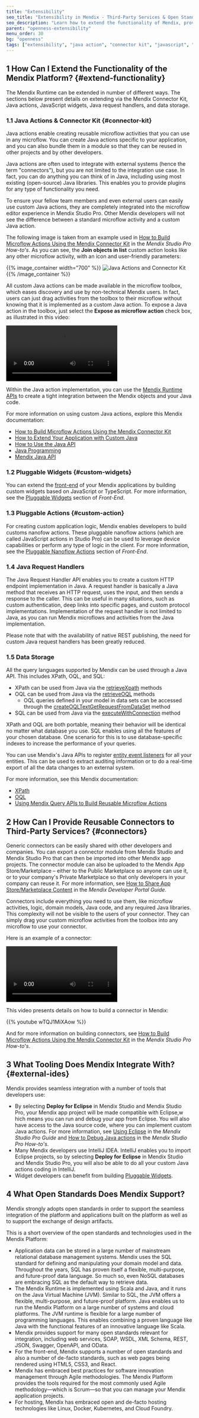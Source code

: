 ```yaml
---
title: "Extensibility"
seo_title: "Extensibility in Mendix - Third-Party Services & Open Standards"
seo_description: "Learn how to extend the functionality of Mendix, provide reusable connectors to third-party services, tooling integration & supported open standards."
parent: "openness-extensibility"
menu_order: 30
bg: "openness"
tags: ["extensibility", "java action", "connector kit", "javascript", "widget", "request handler", "eclipse"]
---
```


## 1 How Can I Extend the Functionality of the Mendix Platform? {#extend-functionality}

The Mendix Runtime can be extended in number of different ways. The sections below present details on extending via the Mendix Connector Kit, Java actions, JavaScript widgets, Java request handlers, and data storage.

### 1.1 Java Actions & Connector Kit {#connector-kit}

Java actions enable creating reusable microflow activities that you can use in any microflow. You can create Java actions specific to your application, and you can also bundle them in a module so that they can be reused in other projects and by other developers.

Java actions are often used to integrate with external systems (hence the term "connectors"), but you are not limited to the integration use case. In fact, you can do anything you can think of in Java, including using most existing (open-source) Java libraries. This enables you to provide plugins for any type of functionality you need.

To ensure your fellow team members and even external users can easily use custom Java actions, they are completely integrated into the microflow editor experience in Mendix Studio Pro. Other Mendix developers will not see the difference between a standard microflow activity and a custom Java action.

The following image is taken from an example used in [How to Build Microflow Actions Using the Mendix Connector Kit](https://docs.mendix.com/howto/extensibility/howto-connector-kit) in the *Mendix Studio Pro How-to's*. As you can see, the **Join objects in list** custom action looks like any other microflow activity, with an icon and user-friendly parameters:

{{% image_container width="700" %}}
![Java Actions and Connector Kit](attachments/java_action_join_objects.png)
{{% /image_container %}}

All custom Java actions can be made available in the microflow toolbox, which eases discovery and use by non-technical Mendix users. In fact, users can just drag activities from the toolbox to their microflow without knowing that it is implemented as a custom Java action. To expose a Java action in the toolbox, just select the **Expose as microflow action** check box, as illustrated in this video:

<video controls src="attachments/OE_ExposeJavaActionAsMicroflowAction-1.mp4">VIDEO</video>

Within the Java action implementation, you can use the [Mendix Runtime APIs](https://apidocs.rnd.mendix.com/8/runtime/index.html) to create a tight integration between the Mendix objects and your Java code.

For more information on using custom Java actions, explore this Mendix documentation:

* [How to Build Microflow Actions Using the Mendix Connector Kit](https://docs.mendix.com/howto/extensibility/howto-connector-kit)
* [How to Extend Your Application with Custom Java](https://docs.mendix.com/howto/logic-business-rules/extending-your-application-with-custom-java)
* [How to Use the Java API](https://docs.mendix.com/howto/logic-business-rules/java-api-tutorial)
* [Java Programming](https://docs.mendix.com/refguide/java-programming)
* [Mendix Java API](https://apidocs.rnd.mendix.com/8/runtime/index.html)

### 1.2 Pluggable Widgets {#custom-widgets}

You can extend the [front-end](../app-capabilities/front-end) of your Mendix applications by building custom widgets based on JavaScript or TypeScript. For more information, see the [Pluggable Widgets](../app-capabilities/front-end#pluggable-widgets) section of *Front-End*.

### 1.3 Pluggable Actions {#custom-action}

For creating custom application logic, Mendix enables developers to build customs nanofow actions. These pluggable nanoflow actions (which are called JavaScript actions in Studio Pro) can be used to leverage device capabilities or perform any type of logic in the client. For more information, see the [Pluggable Nanoflow Actions](../app-capabilities/front-end#pluggable-widgets) section of *Front-End*.

### 1.4 Java Request Handlers

The Java Request Handler API enables you to create a custom HTTP endpoint implementation in Java. A request handler is basically a Java method that receives an HTTP request, uses the input, and then sends a response to the caller. This can be useful in many situations, such as custom authentication, deep links into specific pages, and custom protocol implementations. Implementation of the request handler is not limited to Java, as you can run Mendix microflows and activities from the Java implementation.

Please note that with the availability of native REST publishing, the need for custom Java request handlers has been greatly reduced.

### 1.5 Data Storage

All the query languages supported by Mendix can be used through a Java API. This includes XPath, OQL, and SQL:

* XPath can be used from Java via the [retrieveXpath](https://apidocs.rnd.mendix.com/8/runtime/com/mendix/core/Core.html#retrieveXPathQuery-com.mendix.systemwideinterfaces.core.IContext-java.lang.String-) methods
* OQL can be used from Java via the [retrieveOQL](https://apidocs.rnd.mendix.com/8/runtime/com/mendix/core/Core.html#retrieveOQLDataTable-com.mendix.systemwideinterfaces.core.IContext-com.mendix.systemwideinterfaces.connectionbus.requests.types.IGetRequest-) methods
	* OQL queries defined in your model in data sets can be accessed through the [createOQLTextGetRequestFromDataSet](https://apidocs.rnd.mendix.com/8/runtime/com/mendix/core/Core.html#createOQLTextGetRequestFromDataSet-java.lang.String-) method
* SQL can be used from Java via the [executeWithConnection](https://apidocs.rnd.mendix.com/8/runtime/com/mendix/datastorage/DataStorage.html) method

XPath and OQL are both portable, meaning their behavior will be identical no matter what database you use. SQL enables using all the features of your chosen database. One scenario for this is to use database-specific indexes to increase the performance of your queries.

You can use Mendix's Java APIs to register [entity event listeners](https://apidocs.rnd.mendix.com/8/runtime/com/mendix/core/actionmanagement/ListenersRegistry.html) for all your entities. This can be used to extract auditing information or to do a real-time export of all the data changes to an external system.

For more information, see this Mendix documentation:

* [XPath](https://docs.mendix.com/refguide/xpath)
* [OQL](https://docs.mendix.com/refguide/oql)
* [Using Mendix Query APIs to Build Reusable Microflow Actions](https://github.com/ako/QueryApiBlogPost)

## 2 How Can I Provide Reusable Connectors to Third-Party Services? {#connectors}

Generic connectors can be easily shared with other developers and companies. You can export a connector module from Mendix Studio and Mendix Studio Pro that can then be imported into other Mendix app projects. The connector module can also be uploaded to the Mendix App Store/Marketplace – either to the Public Marketplace so anyone can use it, or to your company's Private Marketplace so that only developers in your company can reuse it. For more information, see [How to Share App Store/Marketplace Content](https://docs.mendix.com/developerportal/app-store/share-app-store-content) in the *Mendix Developer Portal Guide*.

Connectors include everything you need to use them, like microflow activities, logic, domain models, Java code, and any required Java libraries. This complexity will not be visible to the users of your connector. They can simply drag your custom microflow activities from the toolbox into any microflow to use your connector.

Here is an example of a connector:

<video controls src="attachments/connector.mp4">VIDEO</video>

This video presents details on how to build a connector in Mendix:

{{% youtube wTQJ1MiXAow %}}

And for more information on building connectors, see [How to Build Microflow Actions Using the Mendix Connector Kit](https://docs.mendix.com/howto/extensibility/howto-connector-kit) in the *Mendix Studio Pro How-to's*.

## 3 What Tooling Does Mendix Integrate With? {#external-ides}

Mendix provides seamless integration with a number of tools that developers use:

* By selecting **Deploy for Eclipse** in Mendix Studio and Mendix Studio Pro, your Mendix app project will be made compatible with Eclipse,w hich means you can run and debug your app from Eclipse. You will also have access to the Java source code, where you can implement custom Java actions. For more information, see [Using Eclipse](https://docs.mendix.com/refguide/using-eclipse) in the *Mendix Studio Pro Guide* and [How to Debug Java actions](https://docs.mendix.com/howto/monitoring-troubleshooting/debug-java-actions) in the *Mendix Studio Pro How-to's*.
* Many Mendix developers use IntelliJ IDEA. IntelliJ enables you to import Eclipse projects, so by selecting **Deploy for Eclipse** in Mendix Studio and Mendix Studio Pro, you will also be able to do all your custom Java actions coding in IntelliJ.
* Widget developers can benefit from building [Pluggable Widgets](https://docs.mendix.com/howto/extensibility/pluggable-widgets).

## 4 What Open Standards Does Mendix Support?

Mendix strongly adopts open standards in order to support the seamless integration of the platform and applications built on the platform as well as to support the exchange of design artifacts.

This is a short overview of the open standards and technologies used in the Mendix Platform:

* Application data can be stored in a large number of mainstream relational database management systems. Mendix uses the SQL standard for defining and manipulating your domain model and data. Throughout the years, SQL has proven itself a flexible, multi-purpose, and future-proof data language. So much so, even NoSQL databases are embracing SQL as the default way to retrieve data.
* The Mendix Runtime is implemented using Scala and Java, and it runs on the Java Virtual Machine (JVM). Similar to SQL, the JVM offers a flexible, multi-purpose, and future-proof platform. Java enables us to run the Mendix Platform on a large number of systems and cloud platforms. The JVM runtime is flexible for a large number of programming languages. This enables combining a proven language like Java with the functional features of an innovative language like Scala.
* Mendix provides support for many open standards relevant for integration, including web services, SOAP, WSDL, XML Schema, REST, JSON, Swagger, OpenAPI, and OData.
* For the front-end, Mendix supports a number of open standards and also a number of de-facto standards, such as web pages being rendered using HTML5, CSS3, and React.
* Mendix has embraced best practices for software innovation management through Agile methodologies. The Mendix Platform provides the tools required for the most commonly used Agile methodology—which is Scrum—so that you can manage your Mendix application projects.
* For hosting, Mendix has embraced open and de-facto hosting technologies like Linux, Docker, Kubernetes, and Cloud Foundry.
